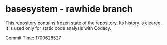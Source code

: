 # basesystem - rawhide branch

This repository contains frozen state of the repository.
Its history is cleared. It is used only for static code
analysis with Codacy.

Commit Time: 1700628527